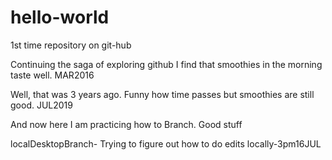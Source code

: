 # hello-world
1st time repository on git-hub

Continuing the saga of exploring github I find that smoothies in the morning taste well. MAR2016

Well, that was 3 years ago. Funny how time passes but smoothies are still good. JUL2019

And now here I am practicing how to Branch. Good stuff

localDesktopBranch- Trying to figure out how to do edits locally-3pm16JUL

